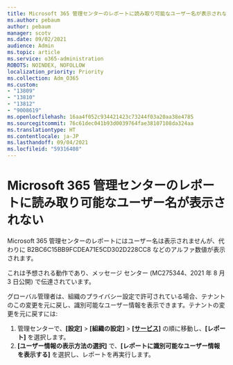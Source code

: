 ```yaml
---
title: Microsoft 365 管理センターのレポートに読み取り可能なユーザー名が表示されない
ms.author: pebaum
author: pebaum
manager: scotv
ms.date: 09/02/2021
audience: Admin
ms.topic: article
ms.service: o365-administration
ROBOTS: NOINDEX, NOFOLLOW
localization_priority: Priority
ms.collection: Adm_O365
ms.custom:
- "13809"
- "13810"
- "13812"
- "9008619"
ms.openlocfilehash: 16aa4f052c934421423c73244f03a20aa38e4785
ms.sourcegitcommit: 76c61dec041b93d0039764fae38107108da324aa
ms.translationtype: HT
ms.contentlocale: ja-JP
ms.lasthandoff: 09/04/2021
ms.locfileid: "59316408"
---
```

# <a name="reports-in-microsoft-365-admin-center-do-not-show-readable-username"></a>Microsoft 365 管理センターのレポートに読み取り可能なユーザー名が表示されない

Microsoft 365 管理センターのレポートにはユーザー名は表示されませんが、代わりに B2BC6C15BB9FCDEA71E5CD302D228CC8 などのアルファ数値が表示されます。

これは予想される動作であり、メッセージ センター (MC275344、2021 年 8 月 3 日公開) で伝達されています。 

グローバル管理者は、組織のプライバシー設定で許可されている場合、テナントのこの変更を元に戻し、識別可能なユーザー情報を表示できます。テナントの変更を元に戻すには:

1. 管理センターで、**[設定]** > **[組織の設定]** > [**[サービス]**](https://admin.microsoft.com/Adminportal/Home#/Settings/Services) の順に移動し、**[レポート]** を選択します。 
1. **[ユーザー情報の表示方法の選択]** で、**[レポートに識別可能なユーザー情報を表示する]** を選択し、レポートを再実行します。